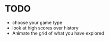 # TODO

- choose your game type
- look at high scores over history
- Animate the grid of what you have explored

